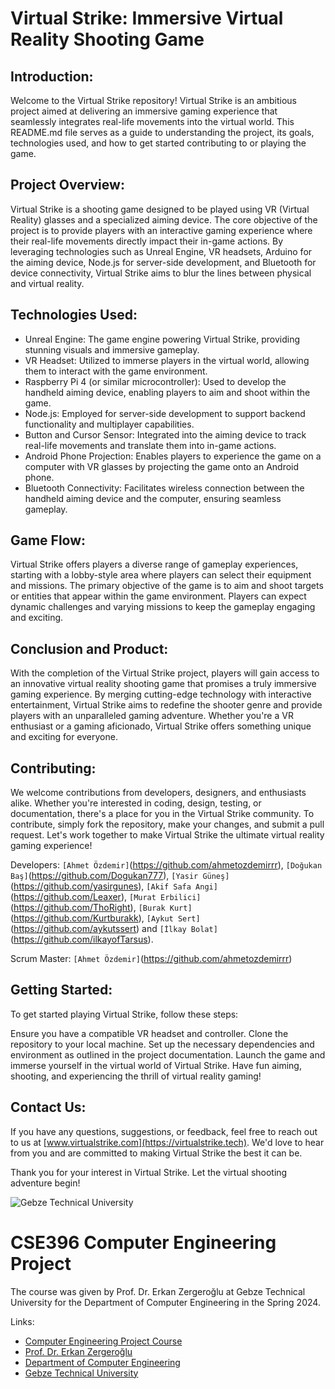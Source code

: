 # Virtual Strike: Immersive Virtual Reality Shooting Game

## Introduction:

Welcome to the Virtual Strike repository! Virtual Strike is an ambitious project aimed at delivering an immersive gaming experience that seamlessly integrates real-life movements into the virtual world. This README.md file serves as a guide to understanding the project, its goals, technologies used, and how to get started contributing to or playing the game.

## Project Overview:

Virtual Strike is a shooting game designed to be played using VR (Virtual Reality) glasses and a specialized aiming device. The core objective of the project is to provide players with an interactive gaming experience where their real-life movements directly impact their in-game actions. By leveraging technologies such as Unreal Engine, VR headsets, Arduino for the aiming device, Node.js for server-side development, and Bluetooth for device connectivity, Virtual Strike aims to blur the lines between physical and virtual reality.

## Technologies Used:

- Unreal Engine: The game engine powering Virtual Strike, providing stunning visuals and immersive gameplay.
- VR Headset: Utilized to immerse players in the virtual world, allowing them to interact with the game environment.
- Raspberry Pi 4 (or similar microcontroller): Used to develop the handheld aiming device, enabling players to aim and shoot within the game.
- Node.js: Employed for server-side development to support backend functionality and multiplayer capabilities.
- Button and Cursor Sensor: Integrated into the aiming device to track real-life movements and translate them into in-game actions.
- Android Phone Projection: Enables players to experience the game on a computer with VR glasses by projecting the game onto an Android phone.
- Bluetooth Connectivity: Facilitates wireless connection between the handheld aiming device and the computer, ensuring seamless gameplay.

## Game Flow:

Virtual Strike offers players a diverse range of gameplay experiences, starting with a lobby-style area where players can select their equipment and missions. The primary objective of the game is to aim and shoot targets or entities that appear within the game environment. Players can expect dynamic challenges and varying missions to keep the gameplay engaging and exciting.

## Conclusion and Product:

With the completion of the Virtual Strike project, players will gain access to an innovative virtual reality shooting game that promises a truly immersive gaming experience. By merging cutting-edge technology with interactive entertainment, Virtual Strike aims to redefine the shooter genre and provide players with an unparalleled gaming adventure. Whether you're a VR enthusiast or a gaming aficionado, Virtual Strike offers something unique and exciting for everyone.

## Contributing:

We welcome contributions from developers, designers, and enthusiasts alike. Whether you're interested in coding, design, testing, or documentation, there's a place for you in the Virtual Strike community. To contribute, simply fork the repository, make your changes, and submit a pull request. Let's work together to make Virtual Strike the ultimate virtual reality gaming experience!

Developers: `[Ahmet Özdemir]`(https://github.com/ahmetozdemirrr), `[Doğukan Baş]`(https://github.com/Dogukan777), `[Yasir Güneş]`(https://github.com/yasirgunes), `[Akif Safa Angi]`(https://github.com/Leaxer), `[Murat Erbilici]`(https://github.com/ThoRight), `[Burak Kurt]`(https://github.com/Kurtburakk), `[Aykut Sert]`(https://github.com/aykutssert) and `[İlkay Bolat]`(https://github.com/ilkayofTarsus).

Scrum Master: `[Ahmet Özdemir]`(https://github.com/ahmetozdemirrr)

## Getting Started:

To get started playing Virtual Strike, follow these steps:

Ensure you have a compatible VR headset and controller.
Clone the repository to your local machine.
Set up the necessary dependencies and environment as outlined in the project documentation.
Launch the game and immerse yourself in the virtual world of Virtual Strike.
Have fun aiming, shooting, and experiencing the thrill of virtual reality gaming!

## Contact Us:

If you have any questions, suggestions, or feedback, feel free to reach out to us at [www.virtualstrike.com](https://virtualstrike.tech). We'd love to hear from you and are committed to making Virtual Strike the best it can be.

Thank you for your interest in Virtual Strike. Let the virtual shooting adventure begin!


![Gebze Technical University](https://abl.gtu.edu.tr/html/mobil/gtu_logo_en_500.png)
# CSE396 Computer Engineering Project

The course was given by Prof. Dr. Erkan Zergeroğlu at Gebze Technical University for the Department of Computer Engineering in the Spring 2024.

Links:
* [Computer Engineering Project Course](https://abl.gtu.edu.tr/ects/?duzey=ucuncu&modul=ders_bilgi_formu&dno=B%C4%B0L%20396&bolum=104&tip=lisans&dil=tr)
* [Prof. Dr. Erkan Zergeroğlu](https://www.gtu.edu.tr/tr/personel/98/10414/display.aspx)
* [Department of Computer Engineering](https://www.gtu.edu.tr/kategori/91/3/bilgisayar-muhendisligi.aspx?languageId=2)
* [Gebze Technical University](https://www.gtu.edu.tr/?languageId=2)
